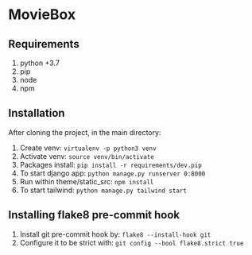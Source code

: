# MovieBox

## Requirements
1. python +3.7
2. pip
3. node
4. npm

## Installation
After cloning the project, in the main directory:
1. Create venv: `virtualenv -p python3 venv`
2. Activate venv: `source venv/bin/activate`
3. Packages install: `pip install -r requirements/dev.pip`
5. To start django app: `python manage.py runserver 0:8000`
6. Run within theme/static_src: `npm install`
7. To start tailwind: `python manage.py tailwind start`

## Installing flake8 pre-commit hook
1. Install git pre-commit hook by: `flake8 --install-hook git`
2. Configure it to be strict with: `git config --bool flake8.strict true`
